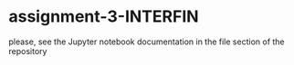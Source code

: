 # assignment-3-INTERFIN
please, see the Jupyter notebook documentation in the file section of the repository
